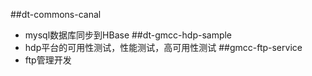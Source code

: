 ##dt-commons-canal
* mysql数据库同步到HBase
##dt-gmcc-hdp-sample
* hdp平台的可用性测试，性能测试，高可用性测试
##gmcc-ftp-service
* ftp管理开发